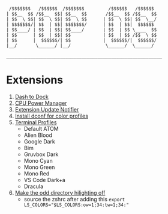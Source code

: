 ```
 /$$$$$$$   /$$$$$$  /$$$$$$$         /$$$$$$   /$$$$$$ 
| $$__  $$ /$$__  $$| $$__  $$       /$$__  $$ /$$__  $$
| $$  \ $$| $$  \ $$| $$  \ $$      | $$  \ $$| $$  \__/
| $$$$$$$/| $$  | $$| $$$$$$$/      | $$  | $$|  $$$$$$ 
| $$____/ | $$  | $$| $$____/       | $$  | $$ \____  $$
| $$      | $$  | $$| $$            | $$  | $$ /$$  \ $$
| $$      |  $$$$$$/| $$            |  $$$$$$/|  $$$$$$/
|__/       \______/ |__/             \______/  \______/ 
                                                        
__________________________________________________________
```

# Extensions

1.  [Dash to Dock](https://extensions.gnome.org/extension/307/dash-to-dock/)
2.  [CPU Power Manager](https://extensions.gnome.org/extension/945/cpu-power-manager/)
3.  [Extension Update Notifier](https://extensions.gnome.org/extension/1166/extension-update-notifier/)
4.  [Install dconf for color profiles](https://github.com/Mayccoll/Gogh)
5.  [Terminal Profiles](https://mayccoll.github.io/Gogh/)
	+ Default  ATOM
	+ Alien Blood
	+ Google Dark
	+ Bim
	+ Gruvbox Dark
	+ Mono Cyan
	+ Mono Green
	+ Mono Red
	+ VS Code Dark+a
	+ Dracula
6. [Make the odd directory hilighting off](https://askubuntu.com/questions/881949/ugly-color-for-directories-in-gnome-terminal)
	+ source the zshrc after adding this ```export LS_COLORS="$LS_COLORS:ow=1;34:tw=1;34:"```

